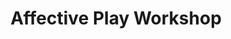 ---
layout: default
category: session
anchor: affective-play-workshop
title: Affective Play Workshop
permalink: /schedule#affective-play-workshop

day: Friday
time: 7&colon;00pm - 7&colon;50pm
timeorder: 3
room: Main Space

track: Affective Play

talks:
  - Coffee&colon; A Misunderstanding
---